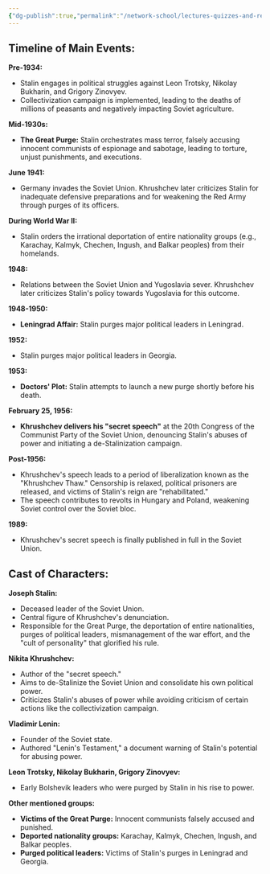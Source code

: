```yaml
---
{"dg-publish":true,"permalink":"/network-school/lectures-quizzes-and-references/briefs-timelines-and-study-guides/russian-history/russian-history-iii/russian-history-iii-khrushchev-s-secret-speech-timeline/"}
---
```




## Timeline of Main Events:

**Pre-1934:**

- Stalin engages in political struggles against Leon Trotsky, Nikolay Bukharin, and Grigory Zinovyev.
- Collectivization campaign is implemented, leading to the deaths of millions of peasants and negatively impacting Soviet agriculture.

**Mid-1930s:**

- **The Great Purge:** Stalin orchestrates mass terror, falsely accusing innocent communists of espionage and sabotage, leading to torture, unjust punishments, and executions.

**June 1941:**

- Germany invades the Soviet Union. Khrushchev later criticizes Stalin for inadequate defensive preparations and for weakening the Red Army through purges of its officers.

**During World War II:**

- Stalin orders the irrational deportation of entire nationality groups (e.g., Karachay, Kalmyk, Chechen, Ingush, and Balkar peoples) from their homelands.

**1948:**

- Relations between the Soviet Union and Yugoslavia sever. Khrushchev later criticizes Stalin's policy towards Yugoslavia for this outcome.

**1948-1950:**

- **Leningrad Affair:** Stalin purges major political leaders in Leningrad.

**1952:**

- Stalin purges major political leaders in Georgia.

**1953:**

- **Doctors' Plot:** Stalin attempts to launch a new purge shortly before his death.

**February 25, 1956:**

- **Khrushchev delivers his "secret speech"** at the 20th Congress of the Communist Party of the Soviet Union, denouncing Stalin's abuses of power and initiating a de-Stalinization campaign.

**Post-1956:**

- Khrushchev's speech leads to a period of liberalization known as the "Khrushchev Thaw." Censorship is relaxed, political prisoners are released, and victims of Stalin's reign are "rehabilitated."
- The speech contributes to revolts in Hungary and Poland, weakening Soviet control over the Soviet bloc.

**1989:**

- Khrushchev's secret speech is finally published in full in the Soviet Union.

## Cast of Characters:

**Joseph Stalin:**

- Deceased leader of the Soviet Union.
- Central figure of Khrushchev's denunciation.
- Responsible for the Great Purge, the deportation of entire nationalities, purges of political leaders, mismanagement of the war effort, and the "cult of personality" that glorified his rule.

**Nikita Khrushchev:**

- Author of the "secret speech."
- Aims to de-Stalinize the Soviet Union and consolidate his own political power.
- Criticizes Stalin's abuses of power while avoiding criticism of certain actions like the collectivization campaign.

**Vladimir Lenin:**

- Founder of the Soviet state.
- Authored "Lenin's Testament," a document warning of Stalin's potential for abusing power.

**Leon Trotsky, Nikolay Bukharin, Grigory Zinovyev:**

- Early Bolshevik leaders who were purged by Stalin in his rise to power.

**Other mentioned groups:**

- **Victims of the Great Purge:** Innocent communists falsely accused and punished.
- **Deported nationality groups:** Karachay, Kalmyk, Chechen, Ingush, and Balkar peoples.
- **Purged political leaders:** Victims of Stalin's purges in Leningrad and Georgia.